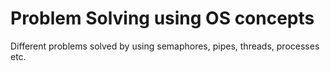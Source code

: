 # Problem Solving using OS concepts
Different problems solved by using semaphores, pipes, threads, processes etc.

